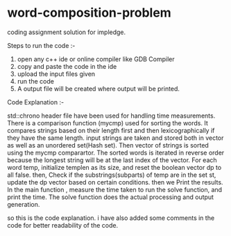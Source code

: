 # word-composition-problem
coding assignment solution for impledge.

Steps to run the code :- 

1. open any c++ ide or online compiler like GDB Compiler
2. copy and paste the code in the ide
3. upload the input files given
4. run the code
5. A output file will be created where output will be printed.


Code Explanation :- 

std::chrono header file have been used for handling time measurements.
There is a comparison function (mycmp) used for sorting the words. 
It compares strings based on their length first and then lexicographically if they have the same length.
input strings are taken and stored both in vector as well as an unordered set(Hash set).
Then vector of strings is sorted using the mycmp comparartor.
The sorted words is iterated in reverse order because the longest string will be at the last index of the vector.
For each word temp, initialize templen as its size, and reset the boolean vector dp to all false. 
then, Check if the substrings(subparts) of temp are in the set st, update the dp vector based on certain conditions.
then we Print the results.
In the main function , measure the time taken to run the solve function, and print the time. 
The solve function does the actual processing and output generation.

so this is the code explanation. i have also added some comments in the code for better readability of the code.

